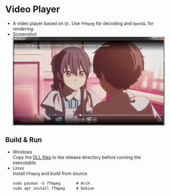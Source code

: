 # Video Player
* A video player based on `Qt`. Use `FFmpeg` for decoding and `OpenGL` for rendering.
* Screenshot
![image](./screenshot/run.png)
## Build & Run
* Windows<br>
    Copy the [DLL files](./ffmpeg/win64/bin) to the release directory before running the executable.
* Linux<br>
    Install `FFmpeg` and build from source.
    ```shell
    sudo pacman -S ffmpeg       # Arch
    sudo apt install ffmpeg     # Debian
    ```
